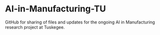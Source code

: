 # AI-in-Manufacturing-TU
GitHub for sharing of files and updates for the ongoing AI in Manufacturing research project at Tuskegee.
